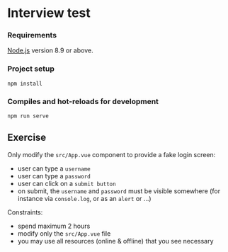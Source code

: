 # Interview test

### Requirements

[Node.js](https://nodejs.org/) version 8.9 or above.

### Project setup

```
npm install
```

### Compiles and hot-reloads for development

```
npm run serve
```

## Exercise

Only modify the `src/App.vue` component to provide a fake login screen:

- user can type a `username`
- user can type a `password`
- user can click on a `submit button`
- on submit, the `username` and `password` must be visible somewhere (for instance via `console.log`, or as an `alert` or ...)

Constraints:

- spend maximum 2 hours
- modify only the `src/App.vue` file
- you may use all resources (online & offline) that you see necessary
